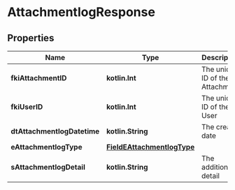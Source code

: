 
# AttachmentlogResponse

## Properties
Name | Type | Description | Notes
------------ | ------------- | ------------- | -------------
**fkiAttachmentID** | **kotlin.Int** | The unique ID of the Attachment. | 
**fkiUserID** | **kotlin.Int** | The unique ID of the User | 
**dtAttachmentlogDatetime** | **kotlin.String** | The created date | 
**eAttachmentlogType** | [**FieldEAttachmentlogType**](FieldEAttachmentlogType.md) |  | 
**sAttachmentlogDetail** | **kotlin.String** | The additionnal detail |  [optional]



